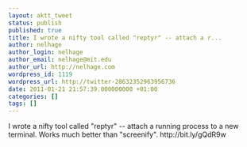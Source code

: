 ```yaml
---
layout: aktt_tweet
status: publish
published: true
title: I wrote a nifty tool called "reptyr" -- attach a r...
author: nelhage
author_login: nelhage
author_email: nelhage@mit.edu
author_url: http://nelhage.com
wordpress_id: 1119
wordpress_url: http://twitter-28632352963956736
date: 2011-01-21 21:57:39.000000000 +01:00
categories: []
tags: []
---
```

I wrote a nifty tool called "reptyr" -- attach a running process to a new terminal. Works much better than "screenify". http:&#47;&#47;bit.ly&#47;gQdR9w
